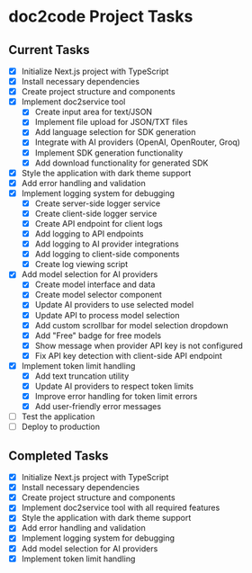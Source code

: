 # doc2code Project Tasks

## Current Tasks

- [x] Initialize Next.js project with TypeScript
- [x] Install necessary dependencies
- [x] Create project structure and components
- [x] Implement doc2service tool
  - [x] Create input area for text/JSON
  - [x] Implement file upload for JSON/TXT files
  - [x] Add language selection for SDK generation
  - [x] Integrate with AI providers (OpenAI, OpenRouter, Groq)
  - [x] Implement SDK generation functionality
  - [x] Add download functionality for generated SDK
- [x] Style the application with dark theme support
- [x] Add error handling and validation
- [x] Implement logging system for debugging
  - [x] Create server-side logger service
  - [x] Create client-side logger service
  - [x] Create API endpoint for client logs
  - [x] Add logging to API endpoints
  - [x] Add logging to AI provider integrations
  - [x] Add logging to client-side components
  - [x] Create log viewing script
- [x] Add model selection for AI providers
  - [x] Create model interface and data
  - [x] Create model selector component
  - [x] Update AI providers to use selected model
  - [x] Update API to process model selection
  - [x] Add custom scrollbar for model selection dropdown
  - [x] Add "Free" badge for free models
  - [x] Show message when provider API key is not configured
  - [x] Fix API key detection with client-side API endpoint
- [x] Implement token limit handling
  - [x] Add text truncation utility
  - [x] Update AI providers to respect token limits
  - [x] Improve error handling for token limit errors
  - [x] Add user-friendly error messages
- [ ] Test the application
- [ ] Deploy to production

## Completed Tasks

- [x] Initialize Next.js project with TypeScript
- [x] Install necessary dependencies
- [x] Create project structure and components
- [x] Implement doc2service tool with all required features
- [x] Style the application with dark theme support
- [x] Add error handling and validation
- [x] Implement logging system for debugging
- [x] Add model selection for AI providers
- [x] Implement token limit handling
